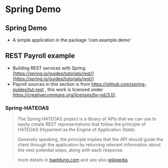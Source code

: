# Spring Demo

## Spring Demo

  * A simple application in the package 'com.example.demo'

## REST Payroll example

  * Building REST services with Spring [https://spring.io/guides/tutorials/rest/](https://spring.io/guides/tutorials/rest/)
  * Payroll sources in this section is from https://github.com/spring-guides/tut-rest , this work is licensed under https://creativecommons.org/licenses/by-nd/3.0/. 

### Spring-HATEOAS

> The Spring HATEOAS project is a library of APIs that we can use to easily create REST representations that follow the principle of HATEOAS (Hypertext as the Engine of Application State).
>
> Generally speaking, the principle implies that the API should guide the client through the application by returning relevant information about the next potential steps, along with each response.
> 
> more details in [baeldung.com](https://www.baeldung.com/spring-hateoas-tutorial)
> and see also [wikipedia](https://en.wikipedia.org/wiki/HATEOAS).